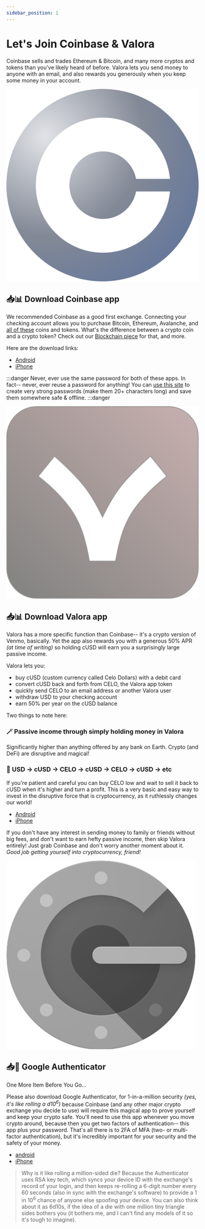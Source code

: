 ```yaml
---
sidebar_position: 1
---
```


# Let's Join Coinbase & Valora

Coinbase sells and trades Ethereum & Bitcoin, and many more cryptos and tokens than you've likely heard of before. Valora lets you send money to anyone with an email, and also rewards you generously when you keep some money in your account.


![Coinbase](../../static/img/Coinbase-logo.svg)
## 📥📊 Download Coinbase app

We recommended Coinbase as a good first exchange. Connecting your checking account allows you to purchase Bitcoin, Ethereum, Avalanche, and [all of these](https://www.coinbase.com/browse) coins and tokens. What's the difference between a crypto coin and a crypto token? Check out our [Blockchain piece](/blog/how-to-grok-crypto) for that, and more.

Here are the download links:
- [Android](https://www.coinbase.com/join/jacks_pv)
- [iPhone](https://www.coinbase.com/join/jacks_pv)

:::danger
Never, ever use the same password for both of these apps. In fact-- never, ever reuse a password for anything! You can [use this site](https://passwordsgenerator.net/) to create very strong passwords (make them 20+ characters long) and save them somewhere safe & offline.
:::danger

![Valora](../../static/img/Valora-logo.svg)
## 📥📊 Download Valora app

Valora has a more specific function than Coinbase-- it's a crypto version of Venmo, basically. Yet the app also rewards you with a generous 50% APR *(at time of writing)* so holding cUSD will earn you a surprisingly large passive income.

Valora lets you:
- buy cUSD (custom currency called Celo Dollars) with a debit card
- convert cUSD back and forth from CELO, the Valora app token
- quickly send CELO to an email address or another Valora user
- withdraw USD to your checking account
- earn 50% per year on the cUSD balance

Two things to note here:

### 🪄 Passive income through simply holding money in Valora

Significantly higher than anything offered by any bank on Earth. Crypto (and DeFi)
 are disruptive and magical!

### 🔄 USD -> cUSD -> CELO -> cUSD -> CELO -> cUSD -> etc
If you're patient and careful you can buy CELO low and wait to sell it back to cUSD when it's higher and turn a profit. This is a very basic and easy way to invest in the disruptive force that is cryptocurrency, as it ruthlessly changes our world!
- [Android](https://vlra.app/GZGpu6B5SZB6jWFLA)
- [iPhone](https://vlra.app/GZGpu6B5SZB6jWFLA)

If you don't have any interest in sending money to family or friends without big fees, and don't want to earn hefty passive income, then skip Valora entirely! Just grab Coinbase and don't worry another moment about it. *Good job getting yourself into cryptocurrency, friend!*

![Google Authenticator logo](../../static/img/Authy-logo.svg)
## 📥🧭 Google Authenticator

One More Item Before You Go...

Please also download Google Authenticator, for 1-in-a-million security *(yes, it's like rolling a d10<sup>6</sup>)* because Coinbase (and any other major crypto exchange you decide to use) will require this magical app to prove yourself and keep your crypto safe. You'll need to use this app whenever you move crypto around, because then you get two factors of authentication-- this app plus your password. That's all there is to 2FA of MFA (two- or multi-factor authentication), but it's incredibly important for your security and the safety of your money.

- [android](https://play.google.com/store/apps/details?id=com.google.android.apps.authenticator2&hl=en_US&gl=US)
- [iPhone](https://apps.apple.com/us/app/google-authenticator/id388497605)

> Why is it like rolling a million-sided die? Because the Authenticator uses RSA key tech, which syncs your device ID with the exchange's record of your login, and then keeps re-rolling a 6-digit number every 60 seconds (also in sync with the exchange's software) to provide a 1 in 10<sup>6</sup> chance of anyone else spoofing your device. You can also think about it as 6d10s, if the idea of a die with one million tiny triangle sides bothers you (it bothers me, and I can't find any models of it so it's tough to imagine).


